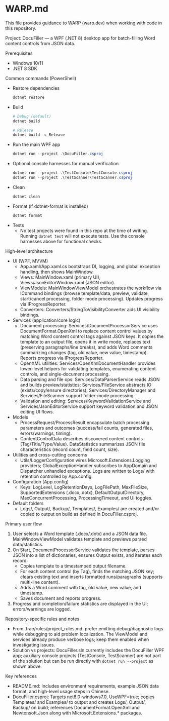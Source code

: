 # WARP.md

This file provides guidance to WARP (warp.dev) when working with code in this repository.

Project: DocuFiller — a WPF (.NET 8) desktop app for batch-filling Word content controls from JSON data.

Prerequisites
- Windows 10/11
- .NET 8 SDK

Common commands (PowerShell)
- Restore dependencies
  ```powershell
  dotnet restore
  ```
- Build
  ```powershell
  # Debug (default)
  dotnet build

  # Release
  dotnet build -c Release
  ```
- Run the main WPF app
  ```powershell
  dotnet run --project .\DocuFiller.csproj
  ```
- Optional console harnesses for manual verification
  ```powershell
  dotnet run --project .\TestConsole\TestConsole.csproj
  dotnet run --project .\TestScanner\TestScanner.csproj
  ```
- Clean
  ```powershell
  dotnet clean
  ```
- Format (if dotnet-format is installed)
  ```powershell
  dotnet format
  ```
- Tests
  - No test projects were found in this repo at the time of writing. Running `dotnet test` will not execute tests. Use the console harnesses above for functional checks.

High-level architecture
- UI (WPF, MVVM)
  - App.xaml/App.xaml.cs bootstraps DI, logging, and global exception handling, then shows MainWindow.
  - Views: MainWindow.xaml (primary UI), Views/JsonEditorWindow.xaml (JSON editor).
  - ViewModels: MainWindowViewModel orchestrates the workflow via ICommand bindings (browse template/data, preview, validate, start/cancel processing, folder mode processing). Updates progress via IProgressReporter.
  - Converters: Converters/StringToVisibilityConverter aids UI visibility bindings.
- Services (application/core logic)
  - Document processing: Services/DocumentProcessorService uses DocumentFormat.OpenXml to replace content control values by matching Word content control tags against JSON keys. It copies the template to an output file, opens it in write mode, replaces text (preserving paragraphs/line breaks), and adds Word comments summarizing changes (tag, old value, new value, timestamp). Reports progress via IProgressReporter.
  - OpenXML utilities: Services/OpenXmlDocumentHandler provides lower-level helpers for validating templates, enumerating content controls, and single-document processing.
  - Data parsing and file ops: Services/DataParserService reads JSON and builds preview/statistics; Services/FileService abstracts IO (exists/copy/ensure directories); Services/DirectoryManager and Services/FileScanner support folder-mode processing.
  - Validation and editing: Services/KeywordValidationService and Services/JsonEditorService support keyword validation and JSON editing UI flows.
- Models
  - ProcessRequest/ProcessResult encapsulate batch processing parameters and outcomes (success/fail counts, generated files, errors/warnings, timing).
  - ContentControlData describes discovered content controls (Tag/Title/Type/Value). DataStatistics summarizes JSON file characteristics (record count, field count, size).
- Utilities and cross-cutting concerns
  - Utils/LoggerConfiguration wires Microsoft.Extensions.Logging providers; GlobalExceptionHandler subscribes to AppDomain and Dispatcher unhandled exceptions. Logs are written to Logs/ with retention controlled by App.config.
- Configuration (App.config)
  - Keys: LogLevel, LogRetentionDays, LogFilePath, MaxFileSize, SupportedExtensions (.docx,.dotx), DefaultOutputDirectory, MaxConcurrentProcessing, ProcessingTimeout, and UI toggles.
- Default folders
  - Logs/, Output/, Backup/, Templates/, Examples/ are created and/or copied to output on build as defined in DocuFiller.csproj.

Primary user flow
1) User selects a Word template (.docx/.dotx) and a JSON data file. MainWindowViewModel validates template and previews parsed data/statistics.
2) On Start, DocumentProcessorService validates the template, parses JSON into a list of dictionaries, ensures Output exists, and iterates each record:
   - Copies template to a timestamped output filename.
   - For each content control (by Tag), finds the matching JSON key; clears existing text and inserts formatted runs/paragraphs (supports multi-line content).
   - Adds a Word comment with tag, old value, new value, and timestamp.
   - Saves document and reports progress.
3) Progress and completion/failure statistics are displayed in the UI; errors/warnings are logged.

Repository-specific rules and notes
- From .trae/rules/project_rules.md: prefer emitting debug/diagnostic logs while debugging to aid problem localization. The ViewModel and services already produce verbose logs; keep them enabled when investigating issues.
- Solution vs projects: DocuFiller.sln currently includes the DocuFiller WPF app; auxiliary console projects (TestConsole, TestScanner) are not part of the solution but can be run directly with `dotnet run --project` as shown above.

Key references
- README.md: Includes environment requirements, example JSON data format, and high-level usage steps in Chinese.
- DocuFiller.csproj: Targets net8.0-windows7.0, UseWPF=true; copies Templates/ and Examples/ to output and creates Logs/, Output/, Backup/ on build; references DocumentFormat.OpenXml and Newtonsoft.Json along with Microsoft.Extensions.* packages.
